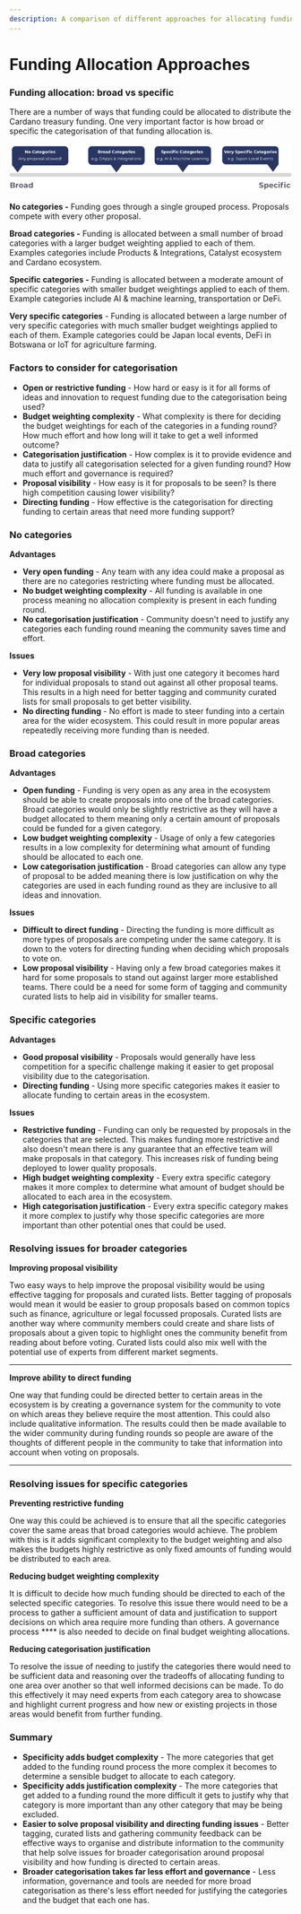 ```yaml
---
description: A comparison of different approaches for allocating funding
---
```


# Funding Allocation Approaches

### Funding allocation: broad vs specific

There are a number of ways that funding could be allocated to distribute the Cardano treasury funding. One very important factor is how broad or specific the categorisation of that funding allocation is.

![](<../.gitbook/assets/broad-vs-specific (1).png>)

**No categories -** Funding goes through a single grouped process. Proposals compete with every other proposal.



**Broad categories -** Funding is allocated between a small number of broad categories with a larger budget weighting applied to each of them. Examples categories include Products & Integrations, Catalyst ecosystem and Cardano ecosystem.



**Specific categories -** Funding is allocated between a moderate amount of specific categories with smaller budget weightings applied to each of them. Example categories include AI & machine learning, transportation or DeFi.



**Very specific categories** - Funding is allocated between a large number of very specific categories with much smaller budget weightings applied to each of them. Example categories could be Japan local events, DeFi in Botswana or IoT for agriculture farming.



### **Factors to consider for categorisation**

* **Open or restrictive funding** - How hard or easy is it for all forms of ideas and innovation to request funding due to the categorisation being used?
* **Budget weighting complexity** - What complexity is there for deciding the budget weightings for each of the categories in a funding round? How much effort and how long will it take to get a well informed outcome?
* **Categorisation justification** - How complex is it to provide evidence and data to justify all categorisation selected for a given funding round? How much effort and governance is required?&#x20;
* **Proposal visibility** - How easy is it for proposals to be seen? Is there high competition causing lower visibility?
* **Directing funding** - How effective is the categorisation for directing funding to certain areas that need more funding support?



### No categories

**Advantages**

* **Very open funding** - Any team with any idea could make a proposal as there are no categories restricting where funding must be allocated.
* **No budget weighting complexity** - All funding is available in one process meaning no allocation complexity is present in each funding round.
* **No categorisation justification** - Community doesn't need to justify any categories each funding round meaning the community saves time and effort.

**Issues**

* **Very low proposal visibility** - With just one category it becomes hard for individual proposals to stand out against all other proposal teams. This results in a high need for better tagging and community curated lists for small proposals to get better visibility.
* **No directing funding** - No effort is made to steer funding into a certain area for the wider ecosystem. This could result in more popular areas repeatedly receiving more funding than is needed.



### **Broad categories**

**Advantages**

* **Open funding** - Funding is very open as any area in the ecosystem should be able to create proposals into one of the broad categories. Broad categories would only be slightly restrictive as they will have a budget allocated to them meaning only a certain amount of proposals could be funded for a given category.
* **Low budget weighting complexity** - Usage of only a few categories results in a low complexity for determining what amount of funding should be allocated to each one.
* **Low categorisation justification** - Broad categories can allow any type of proposal to be added meaning there is low justification on why the categories are used in each funding round as they are inclusive to all ideas and innovation.

**Issues**

* **Difficult to direct funding** - Directing the funding is more difficult as more types of proposals are competing under the same category. It is down to the voters for directing funding when deciding which proposals to vote on.
* **Low proposal visibility** - Having only a few broad categories makes it hard for some proposals to stand out against larger more established teams. There could be a need for some form of tagging and community curated lists to help aid in visibility for smaller teams.



### **Specific categories**

**Advantages**

* **Good proposal visibility** - Proposals would generally have less competition for a specific challenge making it easier to get proposal visibility due to the categorisation.
* **Directing funding** - Using more specific categories makes it easier to allocate funding to certain areas in the ecosystem.

**Issues**

* **Restrictive funding** - Funding can only be requested by proposals in the categories that are selected. This makes funding more restrictive and also doesn't mean there is any guarantee that an effective team will make proposals in that category. This increases risk of funding being deployed to lower quality proposals.
* **High budget weighting complexity** - Every extra specific category makes it more complex to determine what amount of budget should be allocated to each area in the ecosystem.
* **High categorisation justification** - Every extra specific category makes it more complex to justify why those specific categories are more important than other potential ones that could be used.&#x20;



### Resolving issues for broader categories

**Improving proposal visibility**

Two easy ways to help improve the proposal visibility would be using effective tagging for proposals and curated lists. Better tagging of proposals would mean it would be easier to group proposals based on common topics such as finance, agriculture or legal focussed proposals. Curated lists are another way where community members could create and share lists of proposals about a given topic to highlight ones the community benefit from reading about before voting. Curated lists could also mix well with the potential use of experts from different market segments.

****

**Improve ability to direct funding**

One way that funding could be directed better to certain areas in the ecosystem is by creating a governance system for the community to vote on which areas they believe require the most attention. This could also include qualitative information. The results could then be made available to the wider community during funding rounds so people are aware of the thoughts of different people in the community to take that information into account when voting on proposals.

****

### **Resolving issues for specific categories**

**Preventing restrictive funding**

One way this could be achieved is to ensure that all the specific categories cover the same areas that broad categories would achieve. The problem with this is it adds significant complexity to the budget weighting and also makes the budgets highly restrictive as only fixed amounts of funding would be distributed to each area.



**Reducing budget weighting complexity**

It is difficult to decide how much funding should be directed to each of the selected specific categories. To resolve this issue there would need to be a process to gather a sufficient amount of data and justification to support decisions on which area require more funding than others. A governance process **** is also needed to decide on final budget weighting allocations.



**Reducing categorisation justification**

To resolve the issue of needing to justify the categories there would need to be sufficient data and reasoning over the tradeoffs of allocating funding to one area over another so that well informed decisions can be made. To do this effectively it may need experts from each category area to showcase and highlight current progress and how new or existing projects in those areas would benefit from further funding.



### Summary

* **Specificity adds budget complexity** - The more categories that get added to the funding round process the more complex it becomes to determine a sensible budget to allocate to each category.
* **Specificity adds justification complexity** - The more categories that get added to a funding round the more difficult it gets to justify why that category is more important than any other category that may be being excluded.
* **Easier to solve proposal visibility and directing funding issues** - Better tagging, curated lists and gathering community feedback can be effective ways to organise and distribute information to the community that help solve issues for broader categorisation around proposal visibility and how funding is directed to certain areas.
* **Broader categorisation takes far less effort and governance** - Less information, governance and tools are needed for more broad categorisation as there's less effort needed for justifying the categories and the budget that each one has.
